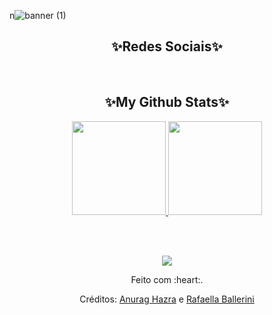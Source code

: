 n![banner (1)](https://user-images.githubusercontent.com/122480794/212552530-d57f1e0c-216c-4a64-a76c-16010790876b.png)


<h2 align="center">✨Redes Sociais✨</h2>
<div align="center">
<a href="(https://www.linkedin.com/in/elane-veras-55b5231a2?trk=people-guest_people_search-card&originalSubdomain=br)"
target="_blank"><img src="https://img.shields.io/badge/LinkedIn-f0658b?style=for-the-badge&logo=linkedin&logoColor=white" alt="" /></a><a href="(https://www.instagram.com/_elanevrs/)"
target="_blank"><img src="https://img.shields.io/badge/Instagram-487dcf?style=for-the-badge&logo=instagram&logoColor=white" alt="" /></a><a href="(https://www.facebook.com/maria.elanne.18)"
target="_blank"><img src="https://img.shields.io/badge/Facebook-f0658b?style=for-the-badge&logo=facebook&logoColor=white" alt="" /></a> </a><a href="(https://twitter.com/_menv_ev)"
target="_blank"><img src="https://img.shields.io/badge/Twitter-487dcf?style=for-the-badge&logo=twitter&logoColor=white" alt="" /></a><a href="(https://www.behance.net/elaneveras?tracking_source=search_users|elane%20veras)"
target="_blank"><img src="https://img.shields.io/badge/Behance-f0658b?style=for-the-badge&logo=behance&logoColor=white" alt="" /></a>
</div>

<h2 align="center">✨My Github Stats✨</h2>

<div align="center">
  <a href="https://github.com/elane-veras">
    <img height="150em" src="https://github-readme-stats.vercel.app/api?username=elane-veras&count_private=true&include_all_commits=true&show_icons=true&theme=dracula&hide_border=false&show_owner=true"/> <img height="150em" src="https://github-readme-stats.vercel.app/api/top-langs/?username=elane-veras&theme=dracula&hide_border=false&&layout=compact"/>
  </a>
</div>


<br><br>
<p align="center">
  <a href="https://skillicons.dev">
    <img src="https://skillicons.dev/icons?i=html,js,css,ae,figma,ps," />
  </a>
</p>




<div align="center">
  <p>Feito com :heart:.</p>
  <p>Créditos: <a href="https://github.com/anuraghazra/github-readme-stats">Anurag Hazra</a> e <a href="https://github.com/rafaballerini">Rafaella Ballerini</a></p>
</div>
